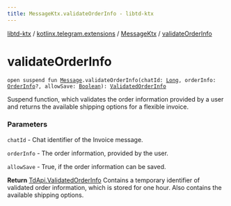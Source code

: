 ```yaml
---
title: MessageKtx.validateOrderInfo - libtd-ktx
---
```


[libtd-ktx](../../index.html) / [kotlinx.telegram.extensions](../index.html) / [MessageKtx](index.html) / [validateOrderInfo](./validate-order-info.html)

# validateOrderInfo

`open suspend fun `[`Message`](https://tdlibx.github.io/td/docs/org/drinkless/td/libcore/telegram/TdApi/Message.html)`.validateOrderInfo(chatId: `[`Long`](https://kotlinlang.org/api/latest/jvm/stdlib/kotlin/-long/index.html)`, orderInfo: `[`OrderInfo`](https://tdlibx.github.io/td/docs/org/drinkless/td/libcore/telegram/TdApi/OrderInfo.html)`?, allowSave: `[`Boolean`](https://kotlinlang.org/api/latest/jvm/stdlib/kotlin/-boolean/index.html)`): `[`ValidatedOrderInfo`](https://tdlibx.github.io/td/docs/org/drinkless/td/libcore/telegram/TdApi/ValidatedOrderInfo.html)

Suspend function, which validates the order information provided by a user and returns the
available shipping options for a flexible invoice.

### Parameters

`chatId` - Chat identifier of the Invoice message.

`orderInfo` - The order information, provided by the user.

`allowSave` - True, if the order information can be saved.

**Return**
[TdApi.ValidatedOrderInfo](https://tdlibx.github.io/td/docs/org/drinkless/td/libcore/telegram/TdApi/ValidatedOrderInfo.html) Contains a temporary identifier of validated order
information, which is stored for one hour. Also contains the available shipping options.

